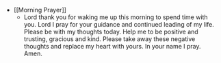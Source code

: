 - [[Morning Prayer]]
	 - Lord thank you for waking me up this morning to spend time with you. Lord I pray for your guidance and continued leading of my life. Please be with my thoughts today. Help me to be positive and trusting, gracious and kind. Please take away these negative thoughts and replace my heart with yours. In your name I pray. Amen.
